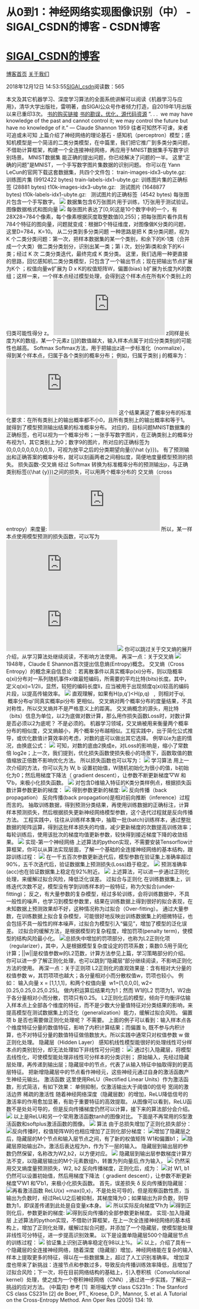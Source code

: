 
# 从0到1：神经网络实现图像识别（中） - SIGAI_CSDN的博客 - CSDN博客
# [SIGAI_CSDN的博客](https://blog.csdn.net/sigai_csdn)


[博客首页](https://blog.csdn.net/SIGAI_CSDN)
[关于我们](https://me.csdn.net/SIGAI_CSDN)

2018年12月12日 14:53:55[SIGAI_csdn](https://me.csdn.net/SIGAI_CSDN)阅读数：565


本文及其它机器学习、深度学习算法的全面系统讲解可以阅读《机器学习与应用》，清华大学出版社，雷明著，由SIGAI公众号作者倾力打造，自2019年1月出版以来已重印3次。
[书的购买链接](https://link.zhihu.com/?target=https%3A//item.jd.com/12504554.html)
[书的勘误，优化，源代码资源](https://link.zhihu.com/?target=http%3A//www.tensorinfinity.com/paper_78.html)
”. . .  we may have knowledge of the past and cannot control it; we may control the future but have no knowledge of it.” — Claude Shannon 1959
往者可知然不可谏，来者可追或未可知
上篇介绍了神经网络的理论基石 - 感知机（perceptron）模型；感知机模型是一个简洁的二类分类模型，在中篇里，我们把它推广到多类分类问题，不借助计算框架，构建一个全连接神经网络，再应用于MNIST数据集手写数字识别场景。
MNIST数据集
能正确的提出问题，你已经解决了问题的一半。
这里“正确的问题”是MNIST，一个手写数字图片集数据的识别问题。
你可以在 Yann LeCun的官网下载这套数据集，共四个文件包：
train-images-idx3-ubyte.gz:  训练图片集 (9912422 bytes)
train-labels-idx1-ubyte.gz: 训练图片集的正确标签 (28881 bytes)
t10k-images-idx3-ubyte.gz:   测试图片 (1648877
bytes) t10k-labels-idx1-ubyte.gz:   测试图片的正确标签  (4542 bytes)
每张图片包含一个手写数字。
![](https://img-blog.csdnimg.cn/20181212142924752.png?x-oss-process=image/watermark,type_ZmFuZ3poZW5naGVpdGk,shadow_10,text_aHR0cHM6Ly9ibG9nLmNzZG4ubmV0L1NJR0FJX0NTRE4=,size_16,color_FFFFFF,t_70)
数据集包含6万张图片用于训练，1万张用于测试验证。
图像数据格式和图向量
![](https://img-blog.csdnimg.cn/20181212142934671.png?x-oss-process=image/watermark,type_ZmFuZ3poZW5naGVpdGk,shadow_10,text_aHR0cHM6Ly9ibG9nLmNzZG4ubmV0L1NJR0FJX0NTRE4=,size_16,color_FFFFFF,t_70)
每张图片表达了[0,9]这是10个数字中的一个，有28X28=784个像素，每个像素根据灰度取整数值[0,255]；把每张图片看作具有784个特征的图向量，问题就变成：根据D个特征维度，对图像做K分类的问题，这里D=784，K=10。
从二分类到多分类问题
一种思路是把 K 类分类问题，视为 K 个二类分类问题：第一次，把样本数据集的某一个类别，和余下的K-1类（合并成一个大类）做二类分类划分，识别出某一类；第 i 次，划分第i类和余下的K-i类；经过 K 次 二类分类迭代，最终完成 K 类分类。
这里，我们选用一种更直接的思路，回忆感知机二类分类模型，只包含了一个输出节点；现在把输出节点扩展为K个 ；权值向量w扩展为 D x K的权值矩阵W，偏置(bias) b扩展为长度为K的数组；这样一来，一个样本点经过模型处理，会得到这个样本点在所有K个类别上的归类可能性得分 z。
![\displaystyle p_j = softmax ( z_j ) = \frac {e^{z_j}}{\sum _{k=1}^Ke^{z_k}}](https://private.codecogs.com/gif.latex?%5Cdisplaystyle%20p_j%20%3D%20softmax%20%28%20z_j%20%29%20%3D%20%5Cfrac%20%7Be%5E%7Bz_j%7D%7D%7B%5Csum%20_%7Bk%3D1%7D%5EKe%5E%7Bz_k%7D%7D)
z同样是长度为K的数组，某一个元素z [j]的数值越大，输入样本点属于对应分类类别j的可能性也越高。
Softmax
Softmax方法，用于把输出z进一步标准化（normalize），得到某个样本点，归属于各个类别的概率分布；
例如，归属于类别 j 的概率为：
![\displaystyle H( p_{ \hat y},p ) = - \sum _{j=1}^{K} p_{\hat y_j} log(p_j)](https://private.codecogs.com/gif.latex?%5Cdisplaystyle%20H%28%20p_%7B%20%5Chat%20y%7D%2Cp%20%29%20%3D%20-%20%5Csum%20_%7Bj%3D1%7D%5E%7BK%7D%20p_%7B%5Chat%20y_j%7D%20log%28p_j%29)
这个结果满足了概率分布的标准化要求：在所有类别上的输出概率都不小0，且所有类别上的输出概率和等于1。
就得到了模型预测输出结果的标准概率分布。
对应的，目标问题MNIST数据集的正确标签，也可以视为一个概率分布；一张手写数字图片，在正确类别上的概率分布视为1，其它类别上为0；数字9的图片，所对应的正确标签为(0,0,0,0,0,0,0,0,0,1)，可视为放平之后的分类期望向量\({\hat {y}}\)。
有了预测输出和正确答案的概率分布，就可以刻画两者之间相似度，简便地度量模型预测的损失。
损失函数-交叉熵
经过 Softmax 转换为标准概率分布的预测输出p，与正确类别标签\({\hat {y}}\)之间的损失，可以用两个概率分布的 交叉熵（cross entropy）来度量:
![\displaystyle H( p_{ \hat y},p ) = - \sum _{j=1}^{K} p_{\hat y_j} log(p_j)](https://private.codecogs.com/gif.latex?%5Cdisplaystyle%20H%28%20p_%7B%20%5Chat%20y%7D%2Cp%20%29%20%3D%20-%20%5Csum%20_%7Bj%3D1%7D%5E%7BK%7D%20p_%7B%5Chat%20y_j%7D%20log%28p_j%29)
所以，某一样本点使用模型预测的损失函数，可以写为
![\begin{split} Loss (\hat y) =& - \sum _{j=1}^{K} p_{\hat y_j} log(p_j) \\=& -log \ e^{z_j} + log\sum _{k=1}^Ke^{z_k} \end{split}](https://private.codecogs.com/gif.latex?%5Cbegin%7Bsplit%7D%20Loss%20%28%5Chat%20y%29%20%3D%26%20-%20%5Csum%20_%7Bj%3D1%7D%5E%7BK%7D%20p_%7B%5Chat%20y_j%7D%20log%28p_j%29%20%5C%5C%3D%26%20-log%20%5C%20e%5E%7Bz_j%7D%20&plus;%20log%5Csum%20_%7Bk%3D1%7D%5EKe%5E%7Bz_k%7D%20%5Cend%7Bsplit%7D)![\begin{split} Loss (\hat y) =& - \sum _{j=1}^{K} p_{\hat y_j} log(p_j) \\=& -log \ e^{z_j} + log\sum _{k=1}^Ke^{z_k} \end{split}](https://private.codecogs.com/gif.latex?%5Cbegin%7Bsplit%7D%20Loss%20%28%5Chat%20y%29%20%3D%26%20-%20%5Csum%20_%7Bj%3D1%7D%5E%7BK%7D%20p_%7B%5Chat%20y_j%7D%20log%28p_j%29%20%5C%5C%3D%26%20-log%20%5C%20e%5E%7Bz_j%7D%20&plus;%20log%5Csum%20_%7Bk%3D1%7D%5EKe%5E%7Bz_k%7D%20%5Cend%7Bsplit%7D)![](https://img-blog.csdnimg.cn/20181212144932982.png?x-oss-process=image/watermark,type_ZmFuZ3poZW5naGVpdGk,shadow_10,text_aHR0cHM6Ly9ibG9nLmNzZG4ubmV0L1NJR0FJX0NTRE4=,size_16,color_FFFFFF,t_70)
你可以跳过关于交叉熵的展开介绍，从学习算法处继续阅读，不影响方法使用。
再深一点：关于交叉熵
![](https://img-blog.csdnimg.cn/20181212142947533.png?x-oss-process=image/watermark,type_ZmFuZ3poZW5naGVpdGk,shadow_10,text_aHR0cHM6Ly9ibG9nLmNzZG4ubmV0L1NJR0FJX0NTRE4=,size_16,color_FFFFFF,t_70)
1948年，Claude E Shannon首次提出信息熵(Entropy)概念。
交叉熵（Cross Entropy）的概念来自信息论 ：若离散事件以真实概率p(xi)分布，则以隐概率q(xi)分布对一系列随机事件xi做最短编码，所需要的平均比特(bits)长度。其中，定义q(xi)=1/2li，显然，较短的编码长度li，应当被用于出现频度q(xi)较高的编码片段，以提高传输效率。
![](https://img-blog.csdnimg.cn/20181212144950936.png?x-oss-process=image/watermark,type_ZmFuZ3poZW5naGVpdGk,shadow_10,text_aHR0cHM6Ly9ibG9nLmNzZG4ubmV0L1NJR0FJX0NTRE4=,size_16,color_FFFFFF,t_70)
直观理解，如果有H(p,q')<H(p,q)   ,  则相对于qi,  概率分布qi'同真实概率pi分布 更相似。
交叉熵对两个概率分布的度量结果，不具对称性，所以交叉熵并不是严格意义上的距离。
交叉熵概念的源头，用比特（bits）信息为单位，以2为底做对数计算，那么用作损失函数Loss时，对数计算是否必须以2为底呢？
不是必须的。
机器学习领域，交叉熵被用来衡量两个概率分布的相似度，交叉熵越小，两个概率分布越相似。工程实践中，出于简化公式推导，或优化数值计算效率的考虑，对数的底可以做出其它选择。
例举以e为底的情况，由换底公式：
![](https://img-blog.csdnimg.cn/20181212145011779.png)
可知，对数的底由2换成e，对Loss的影响是，缩小了常数倍 log2e；上一次，我们提到，优化损失函数使损失极小的场景下，函数取值的数值缩放正倍数不影响优化方法。
所以损失函数也可以写为：
![](https://img-blog.csdnimg.cn/20181212145022945.png)
学习算法
用上一次介绍的方法，你可以先为 W, b 设置初始值，W随机初始化为很小的值，b初始化为0；然后用梯度下降法（ gradient descent），让参数不断更新梯度▽W 和▽b，来极小化损失函数。
![](https://img-blog.csdnimg.cn/20181212142956413.png?x-oss-process=image/watermark,type_ZmFuZ3poZW5naGVpdGk,shadow_10,text_aHR0cHM6Ly9ibG9nLmNzZG4ubmV0L1NJR0FJX0NTRE4=,size_16,color_FFFFFF,t_70)
对包含D维输入特征的K类分类样例点，根据损失函数计算参数更新的梯度：
![](https://img-blog.csdnimg.cn/20181212145054120.png?x-oss-process=image/watermark,type_ZmFuZ3poZW5naGVpdGk,shadow_10,text_aHR0cHM6Ly9ibG9nLmNzZG4ubmV0L1NJR0FJX0NTRE4=,size_16,color_FFFFFF,t_70)
得到参数更新的梯度:
![](https://img-blog.csdnimg.cn/20181212145113370.png?x-oss-process=image/watermark,type_ZmFuZ3poZW5naGVpdGk,shadow_10,text_aHR0cHM6Ly9ibG9nLmNzZG4ubmV0L1NJR0FJX0NTRE4=,size_16,color_FFFFFF,t_70)
反向传播（back propagation）
反向传播(back propagation)是相对前向推断（inference）过程而言的。
抽取训练数据，得到预测分类结果，再使用训练数据的正确标注，计算样本预测损失，然后根据损失更新神经网络模型参数，这个迭代过程就是反向传播方法。
工程实践中，往往从训练样本集中，抽取一批(batch)训练样本，通过整批数据的矩阵运算，得到这批样本损失的均值，减少更新梯度的次数提高训练效率；每轮训练后，使用该批次的梯度均值更新参数，较快得到接近梯度下降的收敛结果。
![](https://img-blog.csdnimg.cn/20181212145124232.png)
实现-第一个神经网络
上述算法的python实现，不需要安装Tensorflow计算框架，你可以从算法实现层面，了解一个基础的全连接神经网络的基本结构，跟踪训练过程：
![](https://img-blog.csdnimg.cn/20181212143002487.png?x-oss-process=image/watermark,type_ZmFuZ3poZW5naGVpdGk,shadow_10,text_aHR0cHM6Ly9ibG9nLmNzZG4ubmV0L1NJR0FJX0NTRE4=,size_16,color_FFFFFF,t_70)
在一千五百次参数更新迭代后，模型参数在验证集上准确率超过90%，五千次迭代后，验证数据集上预测损失(Loss)趋于稳定。
![](https://img-blog.csdnimg.cn/20181212143009787.png?x-oss-process=image/watermark,type_ZmFuZ3poZW5naGVpdGk,shadow_10,text_aHR0cHM6Ly9ibG9nLmNzZG4ubmV0L1NJR0FJX0NTRE4=,size_16,color_FFFFFF,t_70)
预测准确率(acc)也在验证数据集上稳定在92%附近。
![](https://img-blog.csdnimg.cn/20181212143016681.png?x-oss-process=image/watermark,type_ZmFuZ3poZW5naGVpdGk,shadow_10,text_aHR0cHM6Ly9ibG9nLmNzZG4ubmV0L1NJR0FJX0NTRE4=,size_16,color_FFFFFF,t_70)
上述算法，可以进一步通过正则化处理，来缓解过拟合风险，降低泛化误差。
过拟合与正则化
在训练数据集上，训练迭代次数不足，模型没有学到训练样本的一般特征，称为欠拟合(under-fitting)；
反之，有大量参数的复杂模型，经过多轮训练，会将训练数据中，不具一般性的噪声，也学习到模型参数里，结果在训练数据上得到很好的拟合表现，在未知数据上预测效果却不好，这种情况称为过拟合（Over-fitting）。
通过大量参数，在训练数据上拟合复杂模型，可能很好地反映出训练数据集上的细微特征，也会包括不具一般性的样本噪声，过拟合为模型引入“偏见”，增加了模型的泛化误差。
过拟合的缓解方法，是根据模型的复杂程度，增加罚项(penalty term)，使模型的结构风险最小化。
![](https://img-blog.csdnimg.cn/201812121451395.png)总损失中增加的罚项部分，也称为L2正则化项（regularizer），其中，入是根据模型复杂度设定的罚项系数；乘数0.5用于简化计算；||w||是权值参数w的L2范数，计算方法参见上篇，学习策略部分的介绍。
你可以进一步了解正则化处理，也可以跳到”隐藏层“部分继续阅读，不影响正则化方法的使用。
再深一点：关于正则项
L2正则化的直观效果是：含有相对大分量的权值参数 w，其罚项项也越大；各分量相对小而分散权值w，罚项也较小。
例如：
输入向量 x = [1,1,1,1]，和两个权值向量  w1=[1,0,0,0], w2=[0.25,0.25,0.25,0.25]。
做内积运算后结果均为1；然而 W1的L2 罚项为1，W2由于各分量相对小而分散，罚项只有0.25。
L2正则化后的模型，倾向于均衡评估输入样本点上全部各个维度的特征，而不是少数大分量值特征对分类结果的影响，来提高模型在测试数据集上的泛化（generalization）能力，缓解过拟合风险。
偏置项 b 是否也需要做正则化处理呢？
不需要。
上面的例子可以看到：输入样本点各个维度特征分量的数值特征，影响了内积计算结果；而偏置 b, 既不参与内积计算，也不对特征分量的数值特征做倍数放大。所以实践中通常只对权值参数 w 做正则化处理。
隐藏层（Hidden Layer）
感知机线性模型能很好的处理线性可分样本点的类别划分，却无法处理如下非线性可分问题：
![](https://img-blog.csdnimg.cn/20181212143037960.png?x-oss-process=image/watermark,type_ZmFuZ3poZW5naGVpdGk,shadow_10,text_aHR0cHM6Ly9ibG9nLmNzZG4ubmV0L1NJR0FJX0NTRE4=,size_16,color_FFFFFF,t_70)
通过引入隐藏层，将模型去线性化，可使模型能处理非线性可分样本的分类识别；
原始输入，先经过隐藏层处理，再传递到输出层；隐藏层中的节点，代表了从输入特征中抽取得到的更高层特征。
把新增隐藏层中的节点看作神经元，这些神经元通过自身的激活函数产生神经元输出。
激活函数
这里使用ReLU（Rectified Linear Units）作为激活函数，形式简洁，有如下效果：
单侧抑制，仅激活输出大于阈值0的信号
宽阔的激活边界
稀疏的激活性
随着神经网络深度（隐藏层数）的增加，ReLU降低信号的激活率的作用愈加显著，有助于重要特征的高效提取。
从图像可以看到，ReLU函数不是处处可导的，但是反向传播梯度仍然可以计算，接下来的算法部分会介绍。
![](https://img-blog.csdnimg.cn/20181212143041887.png?x-oss-process=image/watermark,type_ZmFuZ3poZW5naGVpdGk,shadow_10,text_aHR0cHM6Ly9ibG9nLmNzZG4ubmV0L1NJR0FJX0NTRE4=,size_16,color_FFFFFF,t_70)
以上是ReLU和另一个常用激活函数tanh的图像对比。
下面是不再常用的S型激活函数和softplus激活函数的图像。
![](https://img-blog.csdnimg.cn/20181212143057621.png?x-oss-process=image/watermark,type_ZmFuZ3poZW5naGVpdGk,shadow_10,text_aHR0cHM6Ly9ibG9nLmNzZG4ubmV0L1NJR0FJX0NTRE4=,size_16,color_FFFFFF,t_70)
算法
由于总损失增加了正则化损失部分：
![](https://img-blog.csdnimg.cn/20181212145200536.png?x-oss-process=image/watermark,type_ZmFuZ3poZW5naGVpdGk,shadow_10,text_aHR0cHM6Ly9ibG9nLmNzZG4ubmV0L1NJR0FJX0NTRE4=,size_16,color_FFFFFF,t_70)反向传播时，权值矩阵W的也相应增加了正则化部分梯度：
![](https://img-blog.csdnimg.cn/20181212145208856.png)增加了隐藏层之后，隐藏层的M个节点和输入层节点之间，有了新的权值矩阵 W1和偏置b1；
![](https://img-blog.csdnimg.cn/20181212145217115.png)隐藏层原始输出Zh，激活后表达程为h，作为下一层的输入。
隐藏层到输出层的参数仍然保留，名称改为W2,b2，以方便对应。
![](https://img-blog.csdnimg.cn/20181212143105589.png?x-oss-process=image/watermark,type_ZmFuZ3poZW5naGVpdGk,shadow_10,text_aHR0cHM6Ly9ibG9nLmNzZG4ubmV0L1NJR0FJX0NTRE4=,size_16,color_FFFFFF,t_70)
隐藏层到输出层参数梯度计算方法不变，以隐藏层输出的M个元素数组h，转置为列向量后,作为输入，
![](https://img-blog.csdnimg.cn/20181212145238727.png)
仍然采用交叉熵度量预测损失，W2, b2 反向传播梯度，正则化后，成为：
![](https://img-blog.csdnimg.cn/20181212145249169.png?x-oss-process=image/watermark,type_ZmFuZ3poZW5naGVpdGk,shadow_10,text_aHR0cHM6Ly9ibG9nLmNzZG4ubmV0L1NJR0FJX0NTRE4=,size_16,color_FFFFFF,t_70)对 W1, b1 仍然可以设置初始值，然后用梯度下降法（ gradient descent），让参数不断更新梯度▽W1 和▽b1，来极小化损失函数。
首先，误差损失 δ 反向传播到隐藏层：
![](https://img-blog.csdnimg.cn/20181212145307388.png?x-oss-process=image/watermark,type_ZmFuZ3poZW5naGVpdGk,shadow_10,text_aHR0cHM6Ly9ibG9nLmNzZG4ubmV0L1NJR0FJX0NTRE4=,size_16,color_FFFFFF,t_70)再看激活函数 ReLU(x) =max(0,x)，不是处处可导的，但是观察函数性质，当输出为负数时，经过ReLU之后被抑制，其梯度降为0；如果输出为非负数，则导数为1，即误差传递到此处是自变量x本身。
![](https://img-blog.csdnimg.cn/20181212145316598.png)
所以实际反向梯度▽h为
![](https://img-blog.csdnimg.cn/20181212145324862.png)得到正则化后，参数更新的梯度:
![](https://img-blog.csdnimg.cn/20181212145333395.png?x-oss-process=image/watermark,type_ZmFuZ3poZW5naGVpdGk,shadow_10,text_aHR0cHM6Ly9ibG9nLmNzZG4ubmV0L1NJR0FJX0NTRE4=,size_16,color_FFFFFF,t_70)得到反向传播的全部参数更新梯度。
实现-加入隐藏层
上述算法的python实现，不借助计算框架，在上一次全连接神经网络的基本结构上，增加了正则化处理，缓解过拟合问题，并添加了一个隐藏层，使模型能处理非线性可分特征，进一步提高识别效果。
以下是设置单隐藏层500个隐藏层节点的训练过程：
![](https://img-blog.csdnimg.cn/20181212143124682.png?x-oss-process=image/watermark,type_ZmFuZ3poZW5naGVpdGk,shadow_10,text_aHR0cHM6Ly9ibG9nLmNzZG4ubmV0L1NJR0FJX0NTRE4=,size_16,color_FFFFFF,t_70)
验证集上识别正确率稳定在98以上%。
![](https://img-blog.csdnimg.cn/20181212143132501.png?x-oss-process=image/watermark,type_ZmFuZ3poZW5naGVpdGk,shadow_10,text_aHR0cHM6Ly9ibG9nLmNzZG4ubmV0L1NJR0FJX0NTRE4=,size_16,color_FFFFFF,t_70)
以上，介绍了具有一个隐藏层的全连接神经网络，随着深度（隐藏层）增加，神经网络能在复杂的输入样本上提取更多的特征，得以在一些数据集上，超过了人工识别准确率。
增加深度也带来了新挑战：连接节点和参数过多，导致反向传播训练效率降低，且增加了过拟合风险；下一次，将在目前网络结构的基础上，引入卷积核（Convolutional kernel）处理，使之成为一个卷积神经网络（CNN）, 通过进一步实践，了解这一挑战的应对方法。
(中篇完)
参考
[1]  斯坦福大学 class CS231n：The Stanford CS class CS231n
[2] de Boer, PT., Kroese, D.P., Mannor, S. et al. A Tutorial on the Cross-Entropy Method. Ann Oper Res (2005) 134: 19.

